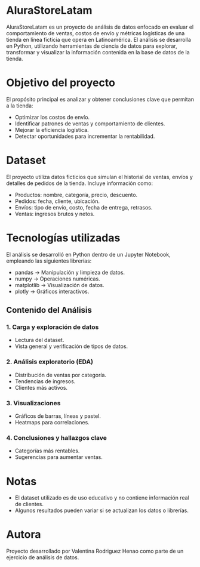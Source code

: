 # AluraStoreLatam
AluraStoreLatam es un proyecto de análisis de datos enfocado en evaluar el comportamiento de ventas, costos de envío y métricas logísticas de una tienda en línea ficticia que opera en Latinoamérica. El análisis se desarrolla en Python, utilizando herramientas de ciencia de datos para explorar, transformar y visualizar la información contenida en la base de datos de la tienda.

# Objetivo del proyecto
El propósito principal es analizar y obtener conclusiones clave que permitan a la tienda:
- Optimizar los costos de envío.
- Identificar patrones de ventas y comportamiento de clientes.
- Mejorar la eficiencia logística.
- Detectar oportunidades para incrementar la rentabilidad.

# Dataset
El proyecto utiliza datos ficticios que simulan el historial de ventas, envíos y detalles de pedidos de la tienda.
Incluye información como:
- Productos: nombre, categoría, precio, descuento.
- Pedidos: fecha, cliente, ubicación.
- Envíos: tipo de envío, costo, fecha de entrega, retrasos.
- Ventas: ingresos brutos y netos.

# Tecnologías utilizadas
El análisis se desarrolló en Python dentro de un Jupyter Notebook, empleando las siguientes librerías:
- pandas → Manipulación y limpieza de datos.
- numpy → Operaciones numéricas.
- matplotlib → Visualización de datos.
- plotly → Gráficos interactivos.
## Contenido del Análisis

### 1. Carga y exploración de datos
- Lectura del dataset.
- Vista general y verificación de tipos de datos.

### 2. Análisis exploratorio (EDA)
- Distribución de ventas por categoría.
- Tendencias de ingresos.
- Clientes más activos.

### 3. Visualizaciones
- Gráficos de barras, líneas y pastel.
- Heatmaps para correlaciones.

### 4. Conclusiones y hallazgos clave
- Categorías más rentables.
- Sugerencias para aumentar ventas.

# Notas
- El dataset utilizado es de uso educativo y no contiene información real de clientes.
- Algunos resultados pueden variar si se actualizan los datos o librerías.

# Autora
Proyecto desarrollado por Valentina Rodriguez Henao como parte de un ejercicio de análisis de datos.
